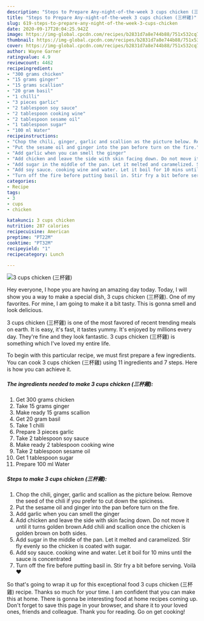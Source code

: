 ```yaml
---
description: "Steps to Prepare Any-night-of-the-week 3 cups chicken (三杯雞)"
title: "Steps to Prepare Any-night-of-the-week 3 cups chicken (三杯雞)"
slug: 619-steps-to-prepare-any-night-of-the-week-3-cups-chicken
date: 2020-09-17T20:04:25.942Z
image: https://img-global.cpcdn.com/recipes/b2831d7a8e744b88/751x532cq70/3-cups-chicken-三杯雞-recipe-main-photo.jpg
thumbnail: https://img-global.cpcdn.com/recipes/b2831d7a8e744b88/751x532cq70/3-cups-chicken-三杯雞-recipe-main-photo.jpg
cover: https://img-global.cpcdn.com/recipes/b2831d7a8e744b88/751x532cq70/3-cups-chicken-三杯雞-recipe-main-photo.jpg
author: Wayne Garner
ratingvalue: 4.9
reviewcount: 4462
recipeingredient:
- "300 grams chicken"
- "15 grams ginger"
- "15 grams scallion"
- "20 gram basil"
- "1 chilli"
- "3 pieces garlic"
- "2 tablespoon soy sauce"
- "2 tablespoon cooking wine"
- "2 tablespoon sesame oil"
- "1 tablespoon sugar"
- "100 ml Water"
recipeinstructions:
- "Chop the chili, ginger, garlic and scallion as the picture below. Remove the seed of the chili if you prefer to cut down the spiciness."
- "Put the sesame oil and ginger into the pan before turn on the fire."
- "Add garlic when you can smell the ginger"
- "Add chicken and leave the side with skin facing down. Do not move it until it turns golden brown.Add chili and scallion once the chicken is golden brown on both sides."
- "Add sugar in the middle of the pan. Let it melted and caramelized. Stir fly evenly so the chicken is coated with sugar."
- "Add soy sauce. cooking wine and water. Let it boil for 10 mins until the sauce is concentrated"
- "Turn off the fire before putting basil in. Stir fry a bit before serving. Voilà ❤️"
categories:
- Recipe
tags:
- 3
- cups
- chicken

katakunci: 3 cups chicken 
nutrition: 287 calories
recipecuisine: American
preptime: "PT22M"
cooktime: "PT32M"
recipeyield: "1"
recipecategory: Lunch

---
```



![3 cups chicken (三杯雞)](https://img-global.cpcdn.com/recipes/b2831d7a8e744b88/751x532cq70/3-cups-chicken-三杯雞-recipe-main-photo.jpg)

Hey everyone, I hope you are having an amazing day today. Today, I will show you a way to make a special dish, 3 cups chicken (三杯雞). One of my favorites. For mine, I am going to make it a bit tasty. This is gonna smell and look delicious.

3 cups chicken (三杯雞) is one of the most favored of recent trending meals on earth. It is easy, it's fast, it tastes yummy. It's enjoyed by millions every day. They're fine and they look fantastic. 3 cups chicken (三杯雞) is something which I've loved my entire life.




To begin with this particular recipe, we must first prepare a few ingredients. You can cook 3 cups chicken (三杯雞) using 11 ingredients and 7 steps. Here is how you can achieve it.

<!--inarticleads1-->

##### The ingredients needed to make 3 cups chicken (三杯雞):

1. Get 300 grams chicken
1. Take 15 grams ginger
1. Make ready 15 grams scallion
1. Get 20 gram basil
1. Take 1 chilli
1. Prepare 3 pieces garlic
1. Take 2 tablespoon soy sauce
1. Make ready 2 tablespoon cooking wine
1. Take 2 tablespoon sesame oil
1. Get 1 tablespoon sugar
1. Prepare 100 ml Water




<!--inarticleads2-->

##### Steps to make 3 cups chicken (三杯雞):

1. Chop the chili, ginger, garlic and scallion as the picture below. Remove the seed of the chili if you prefer to cut down the spiciness.
1. Put the sesame oil and ginger into the pan before turn on the fire.
1. Add garlic when you can smell the ginger
1. Add chicken and leave the side with skin facing down. Do not move it until it turns golden brown.Add chili and scallion once the chicken is golden brown on both sides.
1. Add sugar in the middle of the pan. Let it melted and caramelized. Stir fly evenly so the chicken is coated with sugar.
1. Add soy sauce. cooking wine and water. Let it boil for 10 mins until the sauce is concentrated
1. Turn off the fire before putting basil in. Stir fry a bit before serving. Voilà ❤️




So that's going to wrap it up for this exceptional food 3 cups chicken (三杯雞) recipe. Thanks so much for your time. I am confident that you can make this at home. There is gonna be interesting food at home recipes coming up. Don't forget to save this page in your browser, and share it to your loved ones, friends and colleague. Thank you for reading. Go on get cooking!
